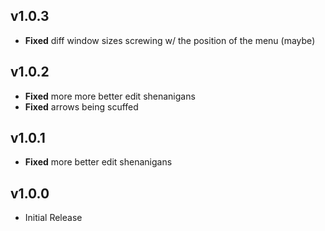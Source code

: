## v1.0.3
- **Fixed** diff window sizes screwing w/ the position of the menu (maybe)

## v1.0.2
- **Fixed** more more better edit shenanigans
- **Fixed** arrows being scuffed

## v1.0.1
- **Fixed** more better edit shenanigans

## v1.0.0
- Initial Release